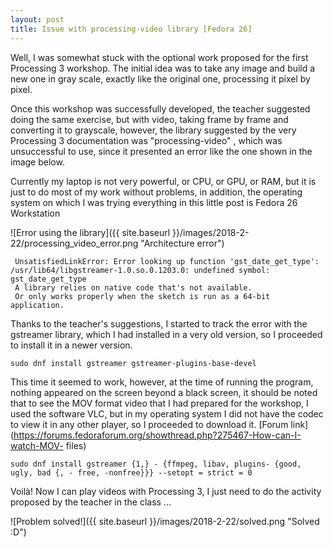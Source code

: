 ```yaml
---
layout: post
title: Issue with processing-video library [Fedora 26]
---
```


Well, I was somewhat stuck with the optional work proposed for the first Processing 3 workshop. The initial idea was to take any image and build a new one in gray scale, exactly like the original one, processing it pixel by pixel.

Once this workshop was successfully developed, the teacher suggested doing the same exercise, but with video, taking frame by frame and converting it to grayscale, however, the library suggested by the very Processing 3 documentation was "processing-video" , which was unsuccessful to use, since it presented an error like the one shown in the image below.

Currently my laptop is not very powerful, or CPU, or GPU, or RAM, but it is just to do most of my work without problems, in addition, the operating system on which I was trying everything in this little post is Fedora 26 Workstation

![Error using the library]({{ site.baseurl }}/images/2018-2-22/processing_video_error.png "Architecture error")

~~~
 UnsatisfiedLinkError: Error looking up function 'gst_date_get_type': /usr/lib64/libgstreamer-1.0.so.0.1203.0: undefined symbol: gst_date_get_type
 A library relies on native code that's not available.
 Or only works properly when the sketch is run as a 64-bit application.
~~~

Thanks to the teacher's suggestions, I started to track the error with the gstreamer library, which I had installed in a very old version, so I proceeded to install it in a newer version.

~~~
sudo dnf install gstreamer gstreamer-plugins-base-devel
~~~

This time it seemed to work, however, at the time of running the program, nothing appeared on the screen beyond a black screen, it should be noted that to see the MOV format video that I had prepared for the workshop, I used the software VLC, but in my operating system I did not have the codec to view it in any other player, so I proceeded to download it. [Forum link](https://forums.fedoraforum.org/showthread.php?275467-How-can-I-watch-MOV- files)

~~~
sudo dnf install gstreamer {1,} - {ffmpeg, libav, plugins- {good, ugly, bad {, - free, -nonfree}}} --setopt = strict = 0
~~~
Voilà! Now I can play videos with Processing 3, I just need to do the activity proposed by the teacher in the class ...

![Problem solved!]({{ site.baseurl }}/images/2018-2-22/solved.png "Solved :D")
